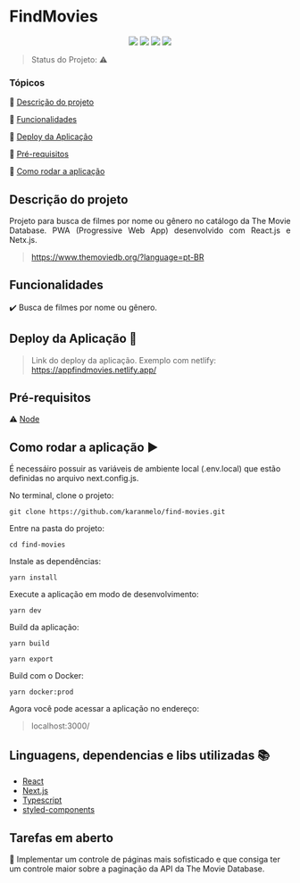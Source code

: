 <h1>FindMovies</h1> 

<p align="center">
  <img src="https://img.shields.io/static/v1?label=react&message=framework&color=blue&style=for-the-badge&logo=REACT"/>
  <img src="https://img.shields.io/static/v1?label=Next.js&message=framework&color=blue&style=for-the-badge&logo=next-dot-js"/>
  <img src="https://img.shields.io/static/v1?label=Docker%20Build&message=automated&color=blue&style=for-the-badge&logo=docker"/>
  <img src="https://img.shields.io/static/v1?label=Netlify&message=deploy&color=blue&style=for-the-badge&logo=netlify"/>
</p>

> Status do Projeto: :warning:


### Tópicos 

:small_blue_diamond: [Descrição do projeto](#descrição-do-projeto)

:small_blue_diamond: [Funcionalidades](#funcionalidades)

:small_blue_diamond: [Deploy da Aplicação](#deploy-da-aplicação-dash)

:small_blue_diamond: [Pré-requisitos](#pré-requisitos)

:small_blue_diamond: [Como rodar a aplicação](#como-rodar-a-aplicação-arrow_forward)


## Descrição do projeto 

<p align="justify">
  Projeto para busca de filmes por nome ou gênero no catálogo da The Movie Database. 
  PWA (Progressive Web App) desenvolvido com React.js e Netx.js.

  > https://www.themoviedb.org/?language=pt-BR
</p>


## Funcionalidades

:heavy_check_mark: Busca de filmes por nome ou gênero.


## Deploy da Aplicação :dash:

> Link do deploy da aplicação. Exemplo com netlify: https://appfindmovies.netlify.app/


## Pré-requisitos

:warning: [Node](https://nodejs.org/en/download/)


## Como rodar a aplicação :arrow_forward:
É necessáiro possuir as variáveis de ambiente local (.env.local) que estão definidas no arquivo next.config.js.

No terminal, clone o projeto: 

```
git clone https://github.com/karanmelo/find-movies.git
```
Entre na pasta do projeto:
```
cd find-movies
```
Instale as dependências:
```
yarn install
```
Execute a aplicação em modo de desenvolvimento:
```
yarn dev
```
Build da aplicação:
```
yarn build

yarn export
```
Build com o Docker:
```
yarn docker:prod
```

Agora você pode acessar a aplicação no endereço:
> localhost:3000/


## Linguagens, dependencias e libs utilizadas :books:

- [React](https://pt-br.reactjs.org/docs/create-a-new-react-app.html)
- [Next.js](https://nextjs.org/)
- [Typescript](https://www.typescriptlang.org/)
- [styled-components](https://styled-components.com/)


## Tarefas em aberto

:memo:  Implementar um controle de páginas mais sofisticado e que consiga ter um controle maior 
sobre a paginação da API da The Movie Database.